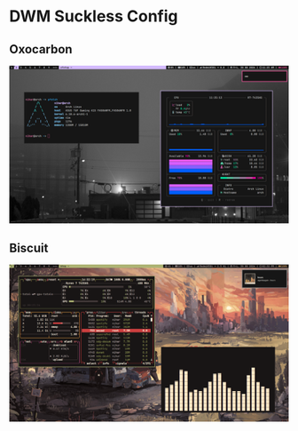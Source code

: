# DWM Suckless Config 

## Oxocarbon
![oxo](https://github.com/niharPat/dwm_dots/blob/main/assets/oxo_ss.png?raw=true)

## Biscuit
![biscuit](https://github.com/niharPat/dwm_dots/blob/main/assets/biscuit_ss.png?raw=true)


